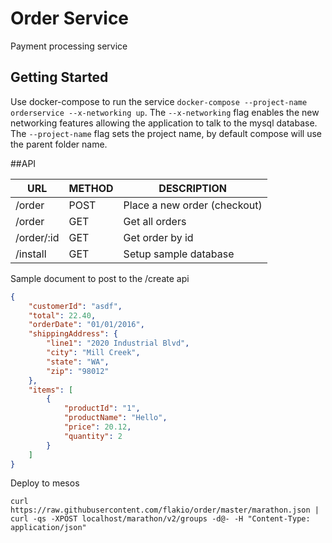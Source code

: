 # Order Service
Payment processing service

## Getting Started
Use docker-compose to run the service `docker-compose --project-name orderservice --x-networking up`. The `--x-networking` flag enables the new networking features allowing the application to talk to the mysql database. The `--project-name` flag sets the project name, by default compose will use the parent folder name.

##API

| URL | METHOD | DESCRIPTION |
| --- | --- | --- |
| /order | POST | Place a new order (checkout) |
| /order | GET | Get all orders |
| /order/:id | GET | Get order by id |
| /install | GET | Setup sample database |

Sample document to post to the /create api
```json
{
    "customerId": "asdf",
    "total": 22.40,
    "orderDate": "01/01/2016",
    "shippingAddress": {
        "line1": "2020 Industrial Blvd",
        "city": "Mill Creek",
        "state": "WA",
        "zip": "98012"
    },
    "items": [
        {
            "productId": "1",
            "productName": "Hello",
            "price": 20.12,
            "quantity": 2
        }
    ]
}
```

Deploy to mesos
```
curl https://raw.githubusercontent.com/flakio/order/master/marathon.json | curl -qs -XPOST localhost/marathon/v2/groups -d@- -H "Content-Type: application/json"
```
